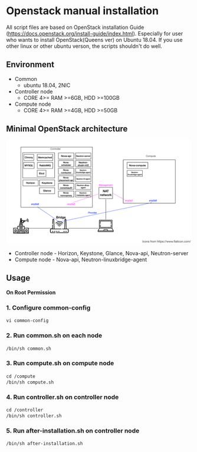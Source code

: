 # Openstack manual installation
All script files are based on OpenStack installation Guide (https://docs.openstack.org/install-guide/index.html).
Especially for user who wants to install OpenStack(Queens ver) on Ubuntu 18.04.
If you use other linux or other ubuntu verson, the scripts shouldn't do well.
## Environment
- Common
    - ubuntu 18.04, 2NIC
- Controller node
    - CORE 4>= RAM >=6GB, HDD >=100GB 
- Compute node
    - CORE 4>= RAM >=4GB, HDD >=50GB 
## Minimal OpenStack architecture
![Minimal OpenStack architecture](images/minimal_arch.png)
- Controller node - Horizon, Keystone, Glance, Nova-api, Neutron-server
- Compute node - Nova-api, Neutron-linuxbridge-agent
## Usage
**On Root Permission**
### 1. Configure common-config
```
vi common-config
```
### 2. Run common.sh on each node
```
/bin/sh common.sh
```
### 3. Run compute.sh on compute node
```
cd /compute
/bin/sh compute.sh
```
### 4. Run controller.sh on controller node
```
cd /controller
/bin/sh controller.sh
```
### 5. Run after-installation.sh on controller node
```
/bin/sh after-installation.sh
```